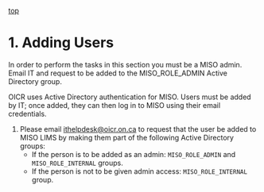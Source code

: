 <a name="adding_users" href="#" id="toplink">top</a>

# 1. Adding Users

In order to perform the tasks in this section you must be a MISO admin. Email IT and request to be added to the MISO_ROLE_ADMIN Active Directory group.

OICR uses Active Directory authentication for MISO. Users must be added by IT; once added, they can then log in to MISO using their email credentials.

1. Please email ithelpdesk@oicr.on.ca to request that the user be added to MISO LIMS by
making them part of the following Active Directory groups:
    * If the person is to be added as an admin: `MISO_ROLE_ADMIN` and `MISO_ROLE_INTERNAL` groups.
    * If the person is not to be given admin access: `MISO_ROLE_INTERNAL` group.
